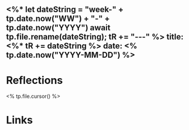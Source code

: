 <%*
  let dateString = "week-" + tp.date.now("WW") + "-" + tp.date.now("YYYY")
  await tp.file.rename(dateString);
  tR += "---"
%>
title: <%* tR += dateString %>
date: <% tp.date.now("YYYY-MM-DD") %>
---

# Reflections

<% tp.file.cursor() %>



# Links
